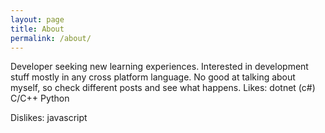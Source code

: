 ```yaml
---
layout: page
title: About
permalink: /about/
---
```


Developer seeking new learning experiences.
Interested in development stuff mostly in any cross platform language.
No good at talking about myself, so check different posts and see what happens.
Likes:
dotnet (c#)
C/C++
Python

Dislikes:
javascript



